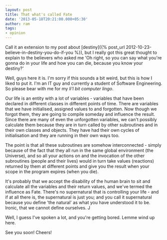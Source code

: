 ```yaml
---
layout: post
title: That what's called Fate
date: '2013-05-18T20:21:00.000+05:30'
author: ram
tags:
- opinion
---
```


Call it an extension to my post about [destiny]({% post_url 2012-10-23-believe-in-destiny-you-do-if-you %}), but I really got this great thought to explain to the believers who asked me 'Oh right, so you can say what you're gonna do in your life and how you can die, because you know your destiny?'

Well, guys here it is. I'm sorry if this sounds a bit weird, but this is how I liked to put it. I'm an IT guy and currently a student of Software Engineering. So please bear with me for my _li'l bit computer lingo_.

Our life is an entity with a lot of variables - variables that have been declared in different classes in different points of time. There are variables that we have initialised, assigned values to and forgotten. Now though we forgot them, they are going to compile someday and influence the result. Since there are many of even the unforgotten variables, we can't possibly calculate them because they are in turn called by other subroutines and in their own classes and objects. They have had their own cycles of initialisation and they are running in their own ways too.

The point is that all these subroutines are somehow interconnected - simply because of the fact that they all run in the same global environment (the Universe), and so all your actions on and the invocation of the other subroutines (people and their lives) would in turn take values (reactions) returned by them at different points and give you the result when your scope in the program expires (when you die).

It's probably that we accept the disability of the human brain to sit and calculate all the variables and their return values, and we've termed the influence as Fate. There's no supernatural that is controlling your life - and if at all there is, the supernatural is just you; and you call it supernatural because you define 'the natural' as what you have understood it to be. Ironic, that we cannot define ourselves. J

Well, I guess I've spoken a lot, and you're getting bored. Lemme wind up here.

See you soon! Cheers!
